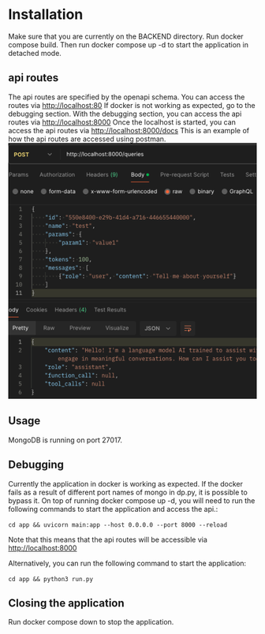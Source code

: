 # Installation

Make sure that you are currently on the BACKEND directory.
Run docker compose build.
Then run docker compose up -d to start the application in detached mode.

## api routes

The api routes are specified by the openapi schema. You can access the routes via <http://localhost:80>
If docker is not working as expected, go to the debugging section. With the debugging section, you can access the api routes via <http://localhost:8000>
Once the localhost is started, you can access the api routes via <http://localhost:8000/docs>
This is an example of how the api routes are accessed using postman.
![example](<docs/example.png>)

## Usage

MongoDB is running on port 27017.

## Debugging

Currently the application in docker is working as expected.
If the docker fails as a result of different port names of mongo in dp.py, it is possible to bypass it.
On top of running docker compose up -d, you will need to run the following commands to start the application and access the api.:

```cd app && uvicorn main:app --host 0.0.0.0 --port 8000 --reload```

Note that this means that the api routes will be accessible via <http://localhost:8000>

Alternatively, you can run the following command to start the application:

```cd app && python3 run.py```

## Closing the application

Run docker compose down to stop the application.
